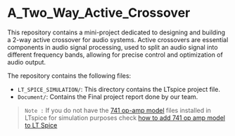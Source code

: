 # A_Two_Way_Active_Crossover

This repository contains a mini-project dedicated to designing and building a 2-way active crossover for audio systems. Active crossovers are essential components in audio signal processing, used to split an audio signal into different frequency bands, allowing for precise control and optimization of audio output.

The repository contains the following files:

- `LT_SPICE_SIMULATION/`: This directory contains the LTspice project file.
- `Document/`: Contains the Final project report done by our team.

> `Note :` If you do not have the [741 op-amp model](https://www.ti.com/lit/ds/symlink/lm741.pdf) files installed in LTspice for simulation purposes check [how to add 741 op amp model to LT Spice ](https://forum.allaboutcircuits.com/threads/how-to-add-op-amp-741-to-lt-spice.139069/)
